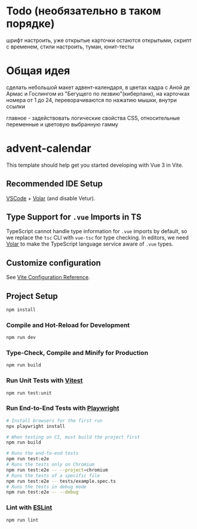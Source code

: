 # Todo (необязательно в таком порядке)
шрифт настроить,
уже открытые карточки остаются открытыми,
скрипт с временем,
стили настроить,
туман,
юнит-тесты

# Общая идея

сделать небольшой макет адвент-календаря, в цветах кадра с Аной де Армас и Гослингом из "Бегущего по лезвию"(киберпанк), на карточках номера от 1 до 24, переворачиваются по нажатию мышки, внутри ссылки

главное - задействовать логические свойства CSS, относительные переменные и цветовую выбранную гамму

#  advent-calendar

This template should help get you started developing with Vue 3 in Vite.

## Recommended IDE Setup

[VSCode](https://code.visualstudio.com/) + [Volar](https://marketplace.visualstudio.com/items?itemName=Vue.volar) (and disable Vetur).

## Type Support for `.vue` Imports in TS

TypeScript cannot handle type information for `.vue` imports by default, so we replace the `tsc` CLI with `vue-tsc` for type checking. In editors, we need [Volar](https://marketplace.visualstudio.com/items?itemName=Vue.volar) to make the TypeScript language service aware of `.vue` types.

## Customize configuration

See [Vite Configuration Reference](https://vite.dev/config/).

## Project Setup

```sh
npm install
```

### Compile and Hot-Reload for Development

```sh
npm run dev
```

### Type-Check, Compile and Minify for Production

```sh
npm run build
```

### Run Unit Tests with [Vitest](https://vitest.dev/)

```sh
npm run test:unit
```

### Run End-to-End Tests with [Playwright](https://playwright.dev)

```sh
# Install browsers for the first run
npx playwright install

# When testing on CI, must build the project first
npm run build

# Runs the end-to-end tests
npm run test:e2e
# Runs the tests only on Chromium
npm run test:e2e -- --project=chromium
# Runs the tests of a specific file
npm run test:e2e -- tests/example.spec.ts
# Runs the tests in debug mode
npm run test:e2e -- --debug
```

### Lint with [ESLint](https://eslint.org/)

```sh
npm run lint
```

